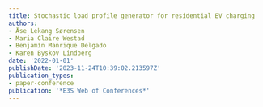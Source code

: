 ```yaml
---
title: Stochastic load profile generator for residential EV charging
authors:
- Åse Lekang Sørensen
- Maria Claire Westad
- Benjamín Manrique Delgado
- Karen Byskov Lindberg
date: '2022-01-01'
publishDate: '2023-11-24T10:39:02.213597Z'
publication_types:
- paper-conference
publication: '*E3S Web of Conferences*'
---
```

